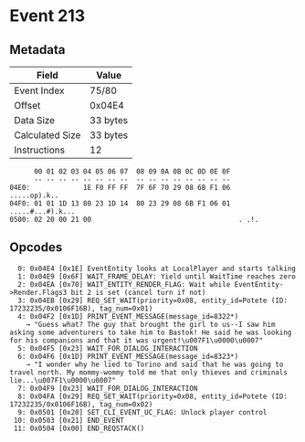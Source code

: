# Event 213

## Metadata

| Field           | Value    |
|-----------------|----------|
| Event Index     | 75/80    |
| Offset          | 0x04E4   |
| Data Size       | 33 bytes |
| Calculated Size | 33 bytes |
| Instructions    | 12       |

```
      00 01 02 03 04 05 06 07  08 09 0A 0B 0C 0D 0E 0F
      -- -- -- -- -- -- -- --  -- -- -- -- -- -- -- --
04E0:             1E F0 FF FF  7F 6F 70 29 08 6B F1 06      .....op).k..
04F0: 01 01 1D 13 80 23 1D 14  80 23 29 08 6B F1 06 01  .....#...#).k...
0500: 02 20 00 21 00                                    . .!.           
```

## Opcodes

```
  0: 0x04E4 [0x1E] EventEntity looks at LocalPlayer and starts talking
  1: 0x04E9 [0x6F] WAIT_FRAME_DELAY: Yield until WaitTime reaches zero
  2: 0x04EA [0x70] WAIT_ENTITY_RENDER_FLAG: Wait while EventEntity->Render.Flags3 bit 2 is set (cancel turn if not)
  3: 0x04EB [0x29] REQ_SET_WAIT(priority=0x08, entity_id=Potete (ID: 17232235/0x0106F16B), tag_num=0x01)
  4: 0x04F2 [0x1D] PRINT_EVENT_MESSAGE(message_id=8322*)
    → "Guess what? The guy that brought the girl to us--I saw him asking some adventurers to take him to Bastok! He said he was looking for his companions and that it was urgent!\u007F1\u0000\u0007"
  5: 0x04F5 [0x23] WAIT_FOR_DIALOG_INTERACTION
  6: 0x04F6 [0x1D] PRINT_EVENT_MESSAGE(message_id=8323*)
    → "I wonder why he lied to Torino and said that he was going to travel north. My mommy-wommy told me that only thieves and criminals lie...\u007F1\u0000\u0007"
  7: 0x04F9 [0x23] WAIT_FOR_DIALOG_INTERACTION
  8: 0x04FA [0x29] REQ_SET_WAIT(priority=0x08, entity_id=Potete (ID: 17232235/0x0106F16B), tag_num=0x02)
  9: 0x0501 [0x20] SET_CLI_EVENT_UC_FLAG: Unlock player control
 10: 0x0503 [0x21] END_EVENT
 11: 0x0504 [0x00] END_REQSTACK()
```
